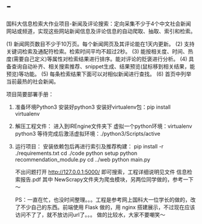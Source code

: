 # -
国科大信息检索大作业项目-新闻及评论搜索：定向采集不少于4个中文社会新闻网站或频道，实现这些网站新闻信息及评论信息的自动爬取、抽取、索引和检索。

(1)	新闻网页数目不少于10万页。每个新闻网页及其评论能在1天内更新。
(2)	支持关键词检索及通配符检索。检索时间平均不超过2秒。
(3)	能按相关度、时间、热度(需要自己定义)等属性对检索结果进行排序。能对评论的贬褒进行分析。
(4)	具备查询自动补齐、相关搜索推荐、snippet生成、结果预览(鼠标移到相关结果，能预览)等功能。
(5)	每条检索结果下面可以对相似新闻进行查找。
(6)	首页中列举当前最热的社会新闻。

项目简要部署手册：
1. 准备环境Python3
   安装好python3
   安装好virtualenv包：pip install virtualenv
   
2. 解压工程文件：
   进入到IREngine文件夹下
   虚拟一个python环境：virtualenv python3
   等待完成后激活虚拟环境：./python3/Scripts/active
   
3. 运行项目：
   安装依赖包后再进行索引及推荐构建：
   pip install -r ./requirements.txt
   cd ./code
   python setup
   python recommendation_module.py
   cd ../web
   python main.py
   
   不出问题打开 http://127.0.0.1:5000/ 即可搜索，工程详细说明见文件 信息检索报告.pdf
   其中 NewScrapy文件夹为爬虫模块，另两位同学做的，参考一下～

   
   PS：一直在忙，也没时间整理。。。工程是参考网上国科大一位学长的做的，改了不少自己的东西。前端使用 Flask 做的，用 nginx 搭建展示，不过现在应该访问不了了，就不放访问url了。。。
       做的比较水，大家不要嘲笑～
